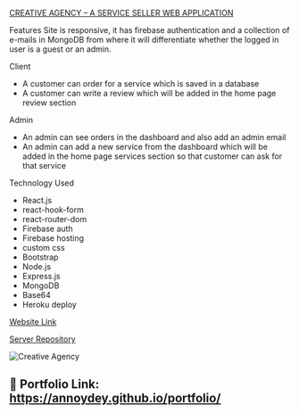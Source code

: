 [CREATIVE AGENCY – A SERVICE SELLER WEB APPLICATION](https://github.com/annoydey/creative-agency-client.git)

Features 
Site is responsive, it has firebase authentication and a collection of e-mails in MongoDB from where it will differentiate whether the logged in user is a guest or an admin.

Client 
*	A customer can order for a service which is saved in a database  
*	A customer can write a review which will be added in the home page review section  

Admin     
*	An admin can see orders in the dashboard and also add an admin email  
*	An admin can add a new service from the dashboard which will be added in the home page services section so that customer can ask for that service  

Technology Used    
* React.js  
* react-hook-form  
* react-router-dom  
* Firebase auth  
* Firebase hosting  
* custom css  
* Bootstrap  
* Node.js  
* Express.js  
* MongoDB  
* Base64  
* Heroku deploy  

[Website Link](https://creative-agency17.web.app/)  

[Server Repository](https://github.com/annoydey/creative-agency-server.git)    

![Creative Agency](https://user-images.githubusercontent.com/43465122/218346631-ce44353f-4634-4207-afc4-a70811a31484.jpg)

## 🔗 Portfolio Link: https://annoydey.github.io/portfolio/



